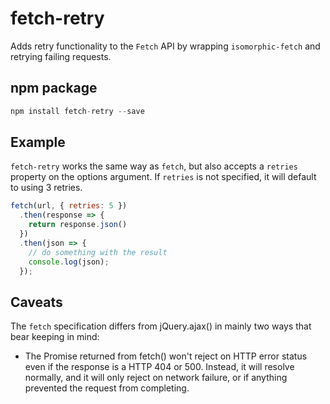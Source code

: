 # fetch-retry
Adds retry functionality to the `Fetch` API by wrapping `isomorphic-fetch` and retrying failing requests.

## npm package

```javascript
npm install fetch-retry --save
```

## Example

`fetch-retry` works the same way as `fetch`, but also accepts a `retries` property on the options argument. If `retries` is not specified, it will default to using 3 retries.

```javascript
fetch(url, { retries: 5 })
  .then(response => {
    return response.json()
  })
  .then(json => {
    // do something with the result
    console.log(json);
  });
```



## Caveats

The `fetch` specification differs from jQuery.ajax() in mainly two ways that bear keeping in mind:

* The Promise returned from fetch() won't reject on HTTP error status even if the response is a HTTP 404 or 500. Instead, it will resolve normally, and it will only reject on network failure, or if anything prevented the request from completing.

